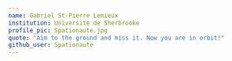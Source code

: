 ```yaml
---
name: Gabriel St-Pierre Lemieux
institution: Universite de Sherbrooke
profile_pic: Spationaute.jpg
quote: "Aim to the ground and miss it. Now you are in orbit!" 
github_user: Spationaute
---
```

